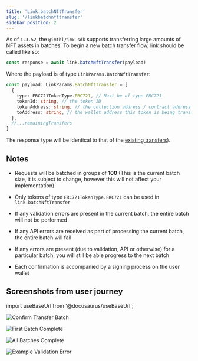 ```yaml
---
title: 'Link.batchNftTransfer'
slug: '/linkbatchnfttransfer'
sidebar_position: 2
---
```


As of `1.3.52`, the `@imtbl/imx-sdk` supports transferring large amounts of NFT assets in batches. To begin a new batch transfer flow, link should be called like so:

```javascript
const response = await link.batchNftTransfer(payload)
```

Where the payload is of type `LinkParams.BatchNftTransfer`:

```typescript
const payload: LinkParams.BatchNftTransfer = [
  {
    type: ERC721TokenType.ERC721, // Must be of type ERC721
    tokenId: string, // the token ID
    tokenAddress: string, // the collection address / contract address this token belongs to
    toAddress: string, // the wallet address this token is being transferred to
  },
  //...remainingTransfers
]
```

The response type will be identical to that of the [existing transfers](./linktransfer.md)).

## Notes

- Requests will be batched in groups of **100** (This is the current batch size, it is subject to change, however this will not affect your implementation)

- Only tokens of type `ERC721TokenType.ERC721` can be used in `link.batchNftTransfer`

- If any validation errors are present in the current batch, the entire batch will not be performed

- If any API errors are received as part of processing the current batch, the entire batch will fail

- If any errors are present (due to validation, API or otherwise) for a particular batch, you will still be able progress to the next batch

- Each confirmation is accompanied by a signing process on the user wallet

## Screenshots from user journey

import useBaseUrl from '@docusaurus/useBaseUrl';


![Confirm Transfer Batch](../../../static/img/linkbatchnfttransfer/confirm-transfer-batch.png "Confirm Transfer Batch")

![First Batch Complete](../../../static/img/linkbatchnfttransfer/first-batch-complete.png "First Batch Complete")

![All Batches Complete](../../../static/img/linkbatchnfttransfer/batch-complete.png "All Batches Complete")

![Example Validation Error](../../../static/img/linkbatchnfttransfer/example-validation-error.png "Example Validation Error")